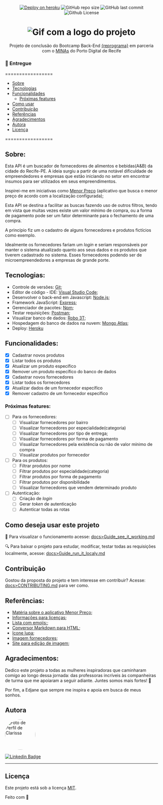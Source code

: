 <p align="center">
  <a> 
    <a href="https://api-projeto-livre.herokuapp.com/"><img src="https://img.shields.io/badge/deploy-heroku.com-red" alt="Deploy on heroku"></a>
    <img alt="GitHub repo size" src="https://img.shields.io/github/repo-size/lealclarissa/api-projeto-livre?color=red">
    <img alt="GitHub last commit" src="https://img.shields.io/github/last-commit/lealclarissa/api-projeto-livre?color=red">
    <img alt="Github License" src="https://img.shields.io/github/license/lealclarissa/api-projeto-livre?logo=MIT&color=red">
  </a>
</p>

<h1 align="center">
  <img alt="Gif com a logo do projeto" title="API - Fornece Recife" src="./assets/fornece.gif" />
</h1>

<p align="center">Projeto de conclusão do Bootcamp Back-End <a href="https://reprograma.com.br/">{reprograma}</a> em parceria com o <a href="https://www.portodigital.org/capital-humano/iniciativas-para-a-diversidade/mulheres-em-inovacao-negocios-e-artes-minas">MINAs</a> do Porto Digital de Recife</p>

### 📌 Entregue 

=================

<!--ts-->
- [Sobre](#sobre)
- [Tecnologias](#tecnologias)
- [Funcionalidades](#funcionalidades)
  - [Próximas features](#próximas-features)
- [Como usar](#como-deseja-usar-este-projeto)
- [Contribuição](#contribuição)
- [Referências](#referências)
- [Agradecimentos](#agradecimentos)
- [Autora](#autora)
- [Licença](#licença)
<!--te-->

=================

## Sobre:

Esta API é um buscador de fornecedores de alimentos e bebidas(A&B) da cidade do Recife-PE. A ideia surgiu a partir de uma notável dificuldade de empreendedores e empresas que estão iniciando no setor em encontrar insumos para ser utilizados em seus empreendimentos.

Inspirei-me em iniciativas como [Menor Preço](https://play.google.com/store/apps/details?id=br.gov.pr.celepar.sefa.mp&hl=pt_BR) (aplicativo que busca o menor preço de acordo com a localização configurada); 

Esta API se destina a facilitar as buscas fazendo uso de outros filtros, tendo em vista que muitas vezes existe um valor mínimo de compra, ou a forma de pagamento pode ser um fator determinante para o fechamento de uma compra.

A princípio fiz um o cadastro de alguns fornecedores e produtos fictícios como exemplo.

Idealmente os fornecedores fariam um *login* e seriam responsáveis por manter o sistema atualizado quanto aos seus dados e os produtos que tiverem cadastrado no sistema. Esses fornecedores podendo ser de microempreendedores a empresas de grande porte.

## Tecnologias:

- Controle de versões: [Git](https://git-scm.com/);
- Editor de código - IDE: [Visual Studio Code](https://code.visualstudio.com/);
- Desenvolver o back-end em Javascript: [Node.js](https://nodejs.org/pt-br/);
- Framework JavaScript: [Express](https://expressjs.com/pt-br/);
- Gerenciador de pacotes: [Npm](https://www.npmjs.com/);
- Testar requisições: [Postman](https://www.postman.com/);
- Visualizar banco de dados: [Robo 3T](https://robomongo.org/);
- Hospedagem do banco de dados na nuvem: [Mongo Atlas](https://www.mongodb.com/cloud/atlas);
- Deploy: [Heroku](https://www.heroku.com/)

## Funcionalidades:

- [x] Cadastrar novos produtos
- [x] Listar todos os produtos
- [x] Atualizar um produto específico
- [x] Remover um produto específico do banco de dados
- [x] Cadastrar novos fornecedores
- [x] Listar todos os fornecedores
- [x] Atualizar dados de um fornecedor específico
- [x] Remover cadastro de um fornecedor específico

### Próximas features:

- [ ] Para os fornecedores:  
  - [ ] Visualizar fornecedores por bairro
  - [ ] Visualizar fornecedores por especialidade(categoria)
  - [ ] Visualizar fornecedores por tipo de entrega;
  - [ ] Visualizar fornecedores por forma de pagamento
  - [ ] Visualizar fornecedores pela existência ou não de valor mínimo de compra
  - [ ] Visualizar produtos por fornecedor
- [ ] Para os produtos:  
  - [ ] Filtrar produtos por nome
  - [ ] Filtrar produtos por especialidade(categoria)
  - [ ] Filtrar produtos por forma de pagamento
  - [ ] Filtrar produtos por disponibilidade
  - [ ] Visualizar fornecedores que vendem determinado produto
- [ ] Autenticação:  
  - [ ] Criação de *login*
  - [ ] Gerar *token* de autenticação
  - [ ] Autenticar todas as rotas

## Como deseja usar este projeto

:eyes: Para visualizar o funcionamento acesse: [docs>Guide_see_it_working.md](https://github.com/lealclarissa/api-projeto-livre/blob/main/docs/Guide_see_it_working.md) 

:mag: Para baixar o projeto para estudar, modificar, testar todas as requisições localmente, acesse: [docs>Guide_run_it_localy.md](https://github.com/lealclarissa/api-projeto-livre/blob/main/docs/Guide_run_it_localy.md)

## Contribuição

Gostou da proposta do projeto e tem interesse em contribuir? Acesse: [docs>CONTRIBUTING.md](https://github.com/lealclarissa/api-projeto-livre/blob/main/docs/CONTRIBUTING.md) para ver como.

## Referências:

- [Matéria sobre o aplicativo Menor Preço](https://www.folhape.com.br/economia/aplicativo-mostra-onde-achar-produto-com-o-menor-preco-em-pernambuco/82021/); 
- [Informações para licenças](http://escolhaumalicenca.com.br/licencas/);
- [Lista com emojis:](https://gist.github.com/rxaviers/7360908);
- [Conversor Markdown para HTML](https://markdowntohtml.com/);
- [Icone lupa](https://www.flaticon.com/svg/static/icons/svg/482/482631.svg);
- [Imagem fornecedores](https://storyset.com/illustration/supermarket-workers/amico);
- [Site para edição de imagem](https://www.canva.com/);

## Agradecimentos:  

Dedico este projeto a todas as mulheres inspiradoras que caminharam comigo ao longo dessa jornada: das professoras incríveis às companheiras de turma que me apoiaram a seguir adiante. Juntes somos mais fortes!
:two_women_holding_hands:

Por fim, a Edjane que sempre me inspira e apoia em busca de meus sonhos.   

## Autora

<p align="left">
<a>
 <img style="border-radius: 50%;" src="https://avatars2.githubusercontent.com/u/69424163?s=400&u=6c4ceb2494ca08ef4a05454277aee432c6b5644f&v=4" width="100px;" alt="Foto de Perfil de Clarissa"/>
 <br />
</a>  
	
[![Linkedin Badge](https://img.shields.io/badge/-Clarissa_Leal-blue?style=flat-square&logo=Linkedin&logoColor=white&link=https://www.linkedin.com/in/clarissa-leal/)](https://www.linkedin.com/in/clarissa-leal/)  

---

## Licença

Este projeto está sob a licença [MIT](./LICENSE.md).

Feito com :purple_heart:

